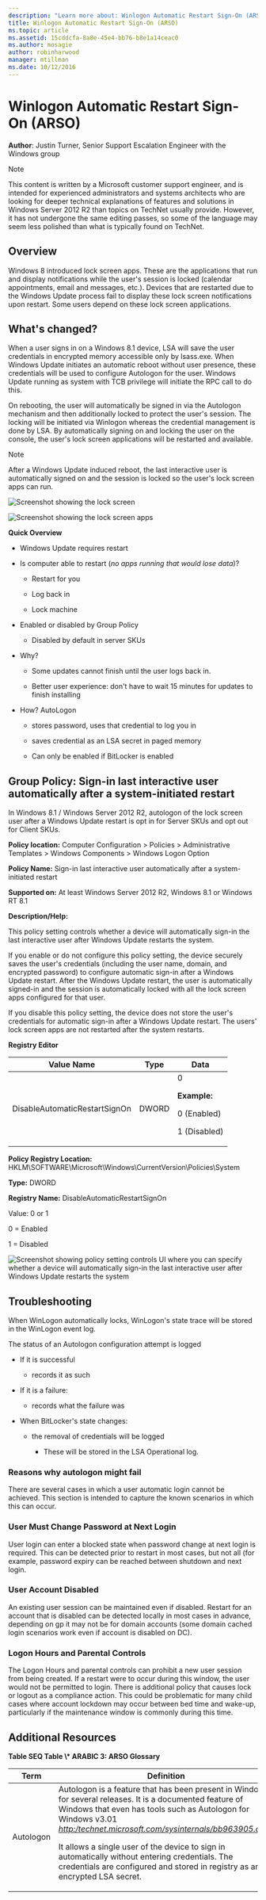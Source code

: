```yaml
---
description: "Learn more about: Winlogon Automatic Restart Sign-On (ARSO)"
title: Winlogon Automatic Restart Sign-On (ARSO)
ms.topic: article
ms.assetid: 15cddcfa-8a8e-45e4-bb76-b8e1a14ceac0
ms.author: mosagie
author: robinharwood
manager: mtillman
ms.date: 10/12/2016
---
```

# Winlogon Automatic Restart Sign-On (ARSO)

**Author**: Justin Turner, Senior Support Escalation Engineer with the Windows group

> [!NOTE]
> This content is written by a Microsoft customer support engineer, and is intended for experienced administrators and systems architects who are looking for deeper technical explanations of features and solutions in Windows Server 2012 R2 than topics on TechNet usually provide. However, it has not undergone the same editing passes, so some of the language may seem less polished than what is typically found on TechNet.

## Overview
Windows 8 introduced lock screen apps.  These are the applications that run and display notifications while the user's session is locked (calendar appointments, email and messages, etc.).  Devices that are restarted due to the Windows Update process fail to display these lock screen notifications upon restart.  Some users depend on these lock screen applications.

## What's changed?
When a user signs in on a Windows 8.1 device, LSA will save the user credentials in encrypted memory accessible only by lsass.exe. When Windows Update initiates an automatic reboot without user presence, these credentials will be used to configure Autologon for the user. Windows Update running as system with TCB privilege will initiate the RPC call to do this.

On rebooting, the user will automatically be signed in via the Autologon mechanism and then additionally locked to protect the user's session. The locking will be initiated via Winlogon whereas the credential management is done by LSA.  By automatically signing on and locking the user on the console, the user's lock screen applications will be restarted and available.

> [!NOTE]
> After a Windows Update induced reboot, the last interactive user is automatically signed on and the session is locked so the user's lock screen apps can run.

![Screenshot showing the lock screen](../media/winlogon-automatic-restart-sign-on-arso/GTR_ADDS_LockScreenApp.gif)

![Screenshot showing the lock screen apps](../media/winlogon-automatic-restart-sign-on-arso/GTR_ADDS_LockScreen.gif)

**Quick Overview**

-   Windows Update requires restart

-   Is computer able to restart (*no apps running that would lose data*)?

    -   Restart for you

    -   Log back in

    -   Lock machine

-   Enabled or disabled by Group Policy

    -   Disabled by default in server SKUs

-   Why?

    -   Some updates cannot finish until the user logs back in.

    -   Better user experience: don't have to wait 15 minutes for updates to finish installing

-   How? AutoLogon

    -   stores password, uses that credential to log you in

    -   saves credential as an LSA secret in paged memory

    -   Can only be enabled if BitLocker is enabled

## Group Policy: Sign-in last interactive user automatically after a system-initiated restart
In Windows 8.1 / Windows Server 2012 R2, autologon of the lock screen user after a Windows Update restart is opt in for Server SKUs and opt out for Client SKUs.

**Policy location:** Computer Configuration > Policies > Administrative Templates > Windows Components > Windows Logon Option

**Policy Name:** Sign-in last interactive user automatically after a system-initiated restart

**Supported on:** At least Windows Server 2012 R2, Windows 8.1 or Windows RT 8.1

**Description/Help:**

This policy setting controls whether a device will automatically sign-in the last interactive user after Windows Update restarts the system.

If you enable or do not configure this policy setting, the device securely saves the user's credentials (including the user name, domain, and encrypted password) to configure automatic sign-in after a Windows Update restart. After the Windows Update restart, the user is automatically signed-in and the session is automatically locked with all the lock screen apps configured for that user.

If you disable this policy setting, the device does not store the user's credentials for automatic sign-in after a Windows Update restart. The users' lock screen apps are not restarted after the system restarts.

**Registry Editor**

|Value Name|Type|Data|
|-------|----|----|
|DisableAutomaticRestartSignOn|DWORD|0<p>**Example:**<p>0 (Enabled)<p>1 (Disabled)|

**Policy Registry Location:** HKLM\SOFTWARE\Microsoft\Windows\CurrentVersion\Policies\System

**Type:** DWORD

**Registry Name:** DisableAutomaticRestartSignOn

Value: 0 or 1

0 = Enabled

1 = Disabled

![Screenshot showing policy setting controls UI where you can specify whether a device will automatically sign-in the last interactive user after Windows Update restarts the system](../media/winlogon-automatic-restart-sign-on-arso/GTR_ADDS_SignInPolicy.gif)

## Troubleshooting
When WinLogon automatically locks, WinLogon's state trace will be stored in the WinLogon event log.

The status of an Autologon configuration attempt is logged

-   If it is successful

    -   records it as such

-   If it is a failure:

    -   records what the failure was

-   When BitLocker's state changes:

    -   the removal of credentials will be logged

        -   These will be stored in the LSA Operational log.

### Reasons why autologon might fail
There are several cases in which a user automatic login cannot be achieved.  This section is intended to capture the known scenarios in which this can occur.

### User Must Change Password at Next Login
User login can enter a blocked state when password change at next login is required.  This can be detected prior to restart in most cases, but not all (for example, password expiry can be reached between shutdown and next login.

### User Account Disabled
An existing user session can be maintained even if disabled.  Restart for an account that is disabled can be detected locally in most cases in advance, depending on gp it may not be for domain accounts (some domain cached login scenarios work even if account is disabled on DC).

### Logon Hours and Parental Controls
The Logon Hours and parental controls can prohibit a new user session from being created.  If a restart were to occur during this window, the user would not be permitted to login.  There is additional policy that causes lock or logout as a compliance action.  This could be problematic for many child cases where account lockdown may occur between bed time and wake-up, particularly if the maintenance window is commonly during this time.

## Additional Resources
**Table  SEQ Table \\\* ARABIC 3: ARSO Glossary**

|Term|Definition|
|----|-------|
|Autologon|Autologon is a feature that has been present in Windows for several releases.  It is a documented feature of Windows that even has tools such as Autologon for Windows v3.01 *[http:/technet.microsoft.com/sysinternals/bb963905.aspx](/sysinternals/downloads/autologon)*<p>It allows a single user of the device to sign in automatically without entering credentials. The credentials are configured and stored in registry as an encrypted LSA secret.|
